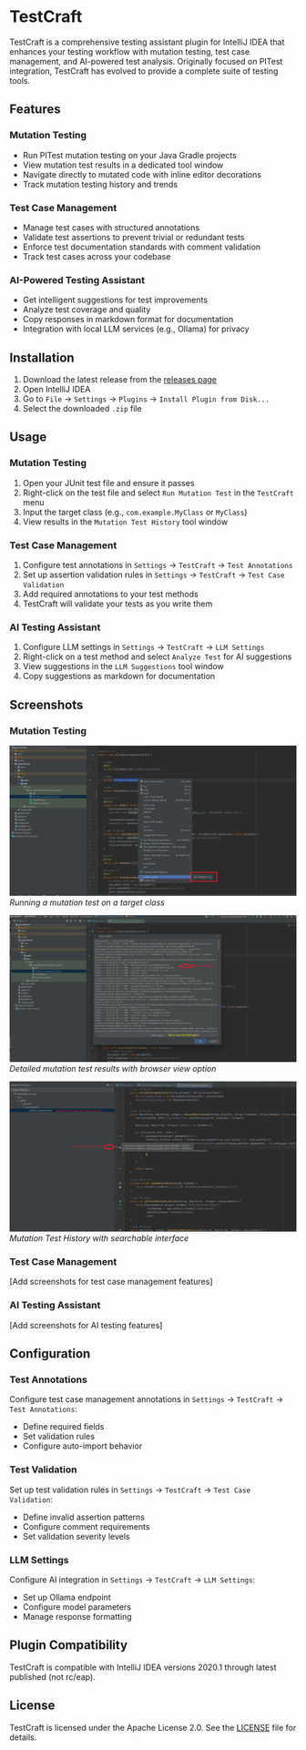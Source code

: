 # TestCraft

<!-- Plugin description -->
TestCraft is a comprehensive testing assistant plugin for IntelliJ IDEA that enhances your testing workflow with mutation testing, test case management, and AI-powered test analysis. Originally focused on PITest integration, TestCraft has evolved to provide a complete suite of testing tools.
<!-- Plugin description end -->

## Features

### Mutation Testing
- Run PITest mutation testing on your Java Gradle projects
- View mutation test results in a dedicated tool window
- Navigate directly to mutated code with inline editor decorations
- Track mutation testing history and trends

### Test Case Management
- Manage test cases with structured annotations
- Validate test assertions to prevent trivial or redundant tests
- Enforce test documentation standards with comment validation
- Track test cases across your codebase

### AI-Powered Testing Assistant
- Get intelligent suggestions for test improvements
- Analyze test coverage and quality
- Copy responses in markdown format for documentation
- Integration with local LLM services (e.g., Ollama) for privacy

## Installation

1. Download the latest release from the [releases page]()
2. Open IntelliJ IDEA
3. Go to `File` -> `Settings` -> `Plugins` -> `Install Plugin from Disk...`
4. Select the downloaded `.zip` file

## Usage

### Mutation Testing
1. Open your JUnit test file and ensure it passes
2. Right-click on the test file and select `Run Mutation Test` in the `TestCraft` menu
3. Input the target class (e.g., `com.example.MyClass` or `MyClass`)
4. View results in the `Mutation Test History` tool window

### Test Case Management
1. Configure test annotations in `Settings` -> `TestCraft` -> `Test Annotations`
2. Set up assertion validation rules in `Settings` -> `TestCraft` -> `Test Case Validation`
3. Add required annotations to your test methods
4. TestCraft will validate your tests as you write them

### AI Testing Assistant
1. Configure LLM settings in `Settings` -> `TestCraft` -> `LLM Settings`
2. Right-click on a test method and select `Analyze Test` for AI suggestions
3. View suggestions in the `LLM Suggestions` tool window
4. Copy suggestions as markdown for documentation

## Screenshots

### Mutation Testing
![run mutation test](./screenshots/1.png)
*Running a mutation test on a target class*

![mutation results](./screenshots/4.png)
*Detailed mutation test results with browser view option*

![mutation history](./screenshots/5.png)
*Mutation Test History with searchable interface*

### Test Case Management
[Add screenshots for test case management features]

### AI Testing Assistant
[Add screenshots for AI testing features]

## Configuration

### Test Annotations
Configure test case management annotations in `Settings` -> `TestCraft` -> `Test Annotations`:
- Define required fields
- Set validation rules
- Configure auto-import behavior

### Test Validation
Set up test validation rules in `Settings` -> `TestCraft` -> `Test Case Validation`:
- Define invalid assertion patterns
- Configure comment requirements
- Set validation severity levels

### LLM Settings
Configure AI integration in `Settings` -> `TestCraft` -> `LLM Settings`:
- Set up Ollama endpoint
- Configure model parameters
- Manage response formatting


## Plugin Compatibility

TestCraft is compatible with IntelliJ IDEA versions 2020.1 through latest published (not rc/eap). 

## License

TestCraft is licensed under the Apache License 2.0. See the [LICENSE](LICENSE) file for details.